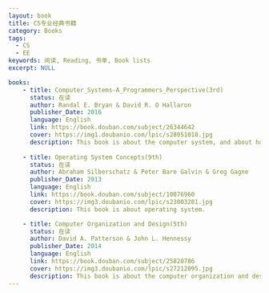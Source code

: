 ```yaml
---
layout: book 
title: CS专业经典书籍 
category: Books
tags: 
  - CS
  - EE
keywords: 阅读, Reading, 书单, Book lists
excerpt: NULL

books:
    - title: Computer_Systems-A_Programmers_Perspective(3rd)
      status: 在读
      author: Randal E. Bryan & David R. O Hallaron
      publisher_Date: 2016 
      language: English
      link: https://book.douban.com/subject/26344642
      cover: https://img1.doubanio.com/lpic/s28051018.jpg
      description: This book is about the computer system, and about how to program best based on the computer system
   
    - title: Operating System Concepts(9th)
      status: 在读
      author: Abraham Silberschatz & Peter Bare Galvin & Greg Gagne
      publisher_Date: 2013 
      language: English
      link: https://book.douban.com/subject/10076960
      cover: https://img3.doubanio.com/lpic/s23003281.jpg
      description: This book is about operating system.

    - title: Computer Organization and Design(5th)
      status: 在读
      author: David A. Patterson & John L. Hennessy
      publisher_Date: 2014 
      language: English
      link: https://book.douban.com/subject/25820786
      cover: https://img3.doubanio.com/lpic/s27212095.jpg
      description: This book is about the computer organization and design 
---
```

